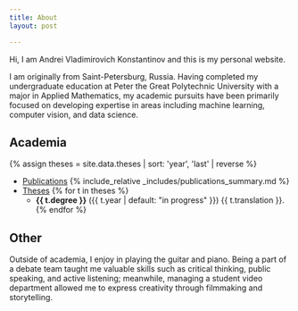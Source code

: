```yaml
---
title: About
layout: post

---
```


Hi, I am Andrei Vladimirovich Konstantinov and this is my personal website.

I am originally from Saint-Petersburg, Russia.
Having completed my undergraduate education at Peter the Great Polytechnic University
with a major in Applied Mathematics,
my academic pursuits have been primarily focused on developing expertise in areas including
machine learning, computer vision, and data science.


## Academia

{% assign theses = site.data.theses | sort: 'year', 'last' | reverse %}


- [Publications](publications)
    {% include_relative _includes/publications_summary.md %}
- [Theses](theses)
{% for t in theses %}
    - **{{ t.degree }}** ({{ t.year | default: "in progress" }}) {{ t.translation }}. 
{% endfor %}

## Other

Outside of academia, I enjoy in playing the guitar and piano.
Being a part of a debate team taught me valuable skills such as critical thinking,
public speaking, and active listening;
meanwhile, managing a student video department allowed me to express creativity
through filmmaking and storytelling.

